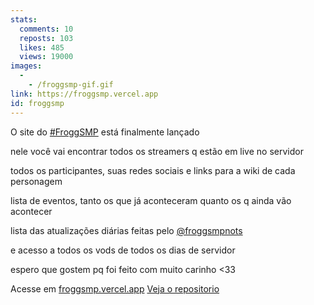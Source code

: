 ```yaml
---
stats:
  comments: 10
  reposts: 103
  likes: 485
  views: 19000
images:
  -
    - /froggsmp-gif.gif
link: https://froggsmp.vercel.app
id: froggsmp
---
```


O site do [#FroggSMP](https://twitter.com/hashtag/FroggSMP) está finalmente lançado

nele você vai encontrar todos os streamers q estão em live no servidor

todos os participantes, suas redes sociais e links para a wiki de cada personagem

lista de eventos, tanto os que já aconteceram quanto os q ainda vão acontecer

lista das atualizações diárias feitas pelo [@froggsmpnots](https://twitter.com/froggsmpnots)

e acesso a todos os vods de todos os dias de servidor

espero que gostem pq foi feito com muito carinho \<33

Acesse em [froggsmp.vercel.app](https://froggsmp.vercel.app)
[Veja o repositorio](https://github.com/froggsmp)
